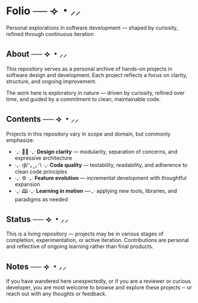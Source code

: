 # Folio ── ⟢ ・⸝⸝
Personal explorations in software development — shaped by curiosity, refined through continuous iteration

## About ── ⟢ ・⸝⸝

This repository serves as a personal archive of hands-on projects in software design and development. Each project reflects a focus on clarity, structure, and ongoing improvement.

The work here is exploratory in nature — driven by curiosity, refined over time, and guided by a commitment to clean, maintainable code.

## Contents  ── ⟢ ・⸝⸝

Projects in this repository vary in scope and domain, but commonly emphasize:

- ‧₊⋅ 👁⃤ ‧₊⋅ **Design clarity** — modularity, separation of concerns, and expressive architecture
- ‧₊⋅ ദ്ദി/ᐠ｡‸｡ᐟ\ ‧₊⋅ **Code quality** — testability, readability, and adherence to clean code principles
- ‧₊⋅ ⚙ ‧₊⋅ **Feature evolution** — incremental development with thoughtful expansion
- ⋅₊‧ 🕮 ‧₊⋅ **Learning in motion** —‧₊⋅ applying new tools, libraries, and paradigms as needed

## Status ── ⟢ ・⸝⸝

This is a living repository — projects may be in various stages of completion, experimentation, or active iteration. Contributions are personal and reflective of ongoing learning rather than final products.

## Notes ── ⟢ ・⸝⸝

If you have wandered here unexpectedly, or if you are a reviewer or curious developer, you are most welcome to browse and explore these projects ─ or reach out with any thoughts or feedback.


